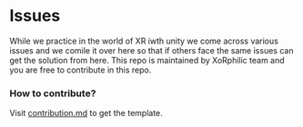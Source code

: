 # Issues
While we practice in the world of XR iwth unity we come across various issues and we comile it over here so that if others face the same issues can get the solution from here. This repo is maintained by XoRphilic team and you are free to contribute in this repo.

### How to contribute?

Visit [contribution.md](https://github.com/Xorphilic-Community/Issues/blob/main/Contribution.md) to get the template.


